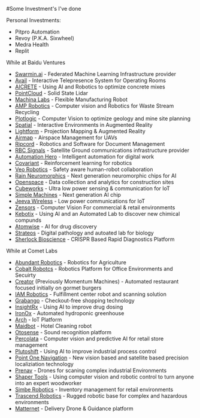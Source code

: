 #Some Investment's I've done

Personal Investments: 
* Pitpro Automation
* Revoy (P.K.A. Sixwheel)
* Medra Health
* Replit

  
While at Baidu Ventures
* [Swarmin.ai](http://www.swarmin.ai) - Federated Machine Learning Infrastructure provider
* [Avail](http://www.avail.io) - Interactive Telepresence System for Operating Rooms
* [AICRETE](https://www.aicrete.com/) - Using AI and Robotics to optimize concrete mixes
* [PointCloud](http://www.point.cloud) - Solid State Lidar
* [Machina Labs](https://www.machinalabs.ai/) - Flexible Manufacturing Robot
* [AMP Robotics](http://www.amprobotics.com) - Computer vision and Robotics for Waste Stream Recycling
* [Plotlogic](https://www.plotlogic.com/) - Computer Vision to optimize geology and mine site planning
* [Spatial](https://spatial.io/) - Interactive Environments in Augmented Reality
* [Lightform](http://www.lightform.com) - Projection Mapping & Augmented Reality
* [Airmap](http://www.airmap.com) - Airspace Management for UAVs
* [Ripcord](http://www.ripcord.com) - Robotics and Software for Document Management
* [RBC Signals](http://rbcsignals.com) - Satellite Ground communications infrastructure provider 
* [Automation Hero](http://automationhero.ai) - Intelligent automation for digital work
* [Covariant](http://www.covariant.ai) - Reinforcement learning for robotics
* [Veo Robotics](http://www.veobot.com) - Safety aware human-robot collaboration
* [Rain Neuromorphics](http://rain-neuromorphics.com/) - Next generation neuromorphic chips for AI
* [Openspace](http://www.openspace.ai) - Data collection and analytics for construction sites
* [Cubeworks](http://www.cubeworks.us) - Ultra low power sensing & communication for IoT
* [Simple Machines](https://www.simplemachines.ai/) - Next generation AI chip
* [Jeeva Wireless](https://www.jeevawireless.com/) - Low power communications for IoT
* [Zensors](http://www.zensors.com) - Computer Vision For commercial & retail environments
* [Kebotix](http://www.kebotix.com) - Using AI and an Automated Lab to discover new chimical compunds
* [Atomwise](http://www.atomwise.com) - AI for drug discovery
* [Strateos](https://www.strateos.com/) - Digital pathology and autoated lab for biology
* [Sherlock Bioscience](http://www.sherlock.bio) - CRISPR Based Rapid Diagnostics Platform

While at Comet Labs
* [Abundant Robotics](http://www.abundantrobotics.com) - Robotics for Agriculture
* [Cobalt Robotcs](http://www.cobaltrobotics.com) - Robotics Platform for Office Environments and Secuirty
* [Creator](http://creator.rest) (Previously Momentum Machines) - Automated restaurant focused initially on gormet burgers
* [IAM Robotics](http://www.iamrobotics.com) - Fulfillment center robot and scanning solution
* [Grabango](http://www.grabango.com) - Checkout-free shopping technology
* [InsightRx](http://www.insight-rx.com) - Using AI to improve drug dosing
* [IronOx](http://www.ironox.com) - Automated hydroponic greenhouse
* [Arch](http://www.archsys.io) - IoT Platform
* [Maidbot](http://www.maidbot.co) - Hotel Cleaning robot
* [Otosense](http://www.otosense.com) - Sound recognition platform
* [Percolata](http://www.percolata.com) - Computer vision and predictive AI for retail store management 
* [Plutoshift](http://www.plutoshift.com) - Using AI to improve industrial process control
* [Point One Navigation](http://www.pointonenav.com) - New vision based and satellite based precision localiziation technology
* [Prenav](http://www.prenav.com) - Drones for scaning complex industrial Environments
* [Shaper Tools](http://www.shapertools.com) - Using computer vision and robotic control to turn anyone into an expert woodworker
* [Simbe Robotics](http://www.simberobotics.com) - Inventory management for retail environments
* [Trascend Robotics](http://www.transcendrobotics.com) - Rugged robotic base for complex and hazardous environments
* [Matternet](http://www.mttr.net) - Delivery Drone & Guidance platform
